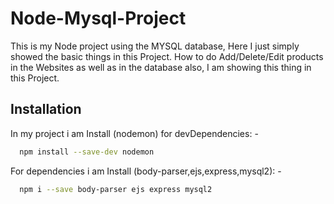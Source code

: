 # Node-Mysql-Project

This is my Node project using the MYSQL database, Here I just simply showed the basic things in this Project.
How to do Add/Delete/Edit products in the Websites as well as in the database also, I am showing this thing in this Project.




## Installation

In my project i am Install (nodemon) for devDependencies: -
```bash
  npm install --save-dev nodemon
```
For dependencies i am Install (body-parser,ejs,express,mysql2): -
```bash
  npm i --save body-parser ejs express mysql2
```
